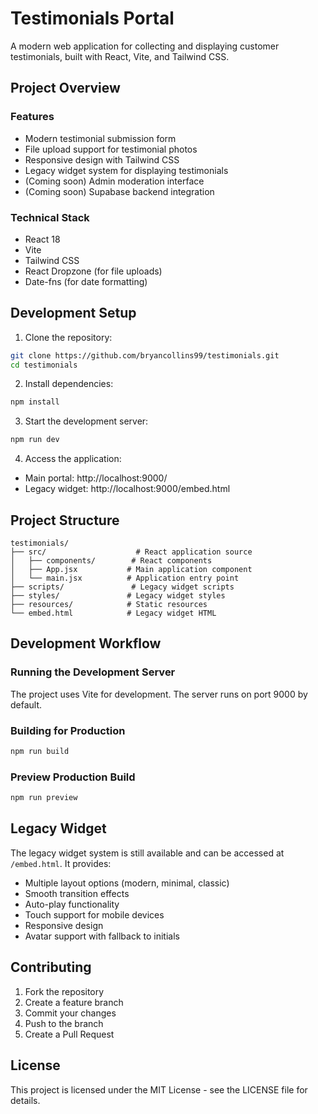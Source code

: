 # Testimonials Portal

A modern web application for collecting and displaying customer testimonials, built with React, Vite, and Tailwind CSS.

## Project Overview

### Features
- Modern testimonial submission form
- File upload support for testimonial photos
- Responsive design with Tailwind CSS
- Legacy widget system for displaying testimonials
- (Coming soon) Admin moderation interface
- (Coming soon) Supabase backend integration

### Technical Stack
- React 18
- Vite
- Tailwind CSS
- React Dropzone (for file uploads)
- Date-fns (for date formatting)

## Development Setup

1. Clone the repository:
```bash
git clone https://github.com/bryancollins99/testimonials.git
cd testimonials
```

2. Install dependencies:
```bash
npm install
```

3. Start the development server:
```bash
npm run dev
```

4. Access the application:
- Main portal: http://localhost:9000/
- Legacy widget: http://localhost:9000/embed.html

## Project Structure
```
testimonials/
├── src/                    # React application source
│   ├── components/        # React components
│   ├── App.jsx           # Main application component
│   └── main.jsx          # Application entry point
├── scripts/               # Legacy widget scripts
├── styles/               # Legacy widget styles
├── resources/            # Static resources
└── embed.html            # Legacy widget HTML
```

## Development Workflow

### Running the Development Server
The project uses Vite for development. The server runs on port 9000 by default.

### Building for Production
```bash
npm run build
```

### Preview Production Build
```bash
npm run preview
```

## Legacy Widget

The legacy widget system is still available and can be accessed at `/embed.html`. It provides:
- Multiple layout options (modern, minimal, classic)
- Smooth transition effects
- Auto-play functionality
- Touch support for mobile devices
- Responsive design
- Avatar support with fallback to initials

## Contributing

1. Fork the repository
2. Create a feature branch
3. Commit your changes
4. Push to the branch
5. Create a Pull Request

## License

This project is licensed under the MIT License - see the LICENSE file for details. 